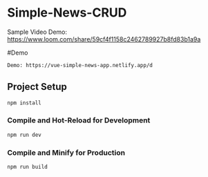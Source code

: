 # Simple-News-CRUD
Sample Video Demo: https://www.loom.com/share/59cf4f1158c2462789927b8fd83b1a9a

#Demo
```sh
Demo: https://vue-simple-news-app.netlify.app/d
```


## Project Setup

```sh
npm install
```

### Compile and Hot-Reload for Development

```sh
npm run dev
```

### Compile and Minify for Production

```sh
npm run build
```

